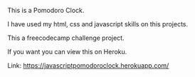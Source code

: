 This is a Pomodoro Clock.

I have used my html, css and javascript skills on this projects.

This a freecodecamp challenge project.

If you want you can view this on Heroku.

Link: https://javascriptpomodoroclock.herokuapp.com/
